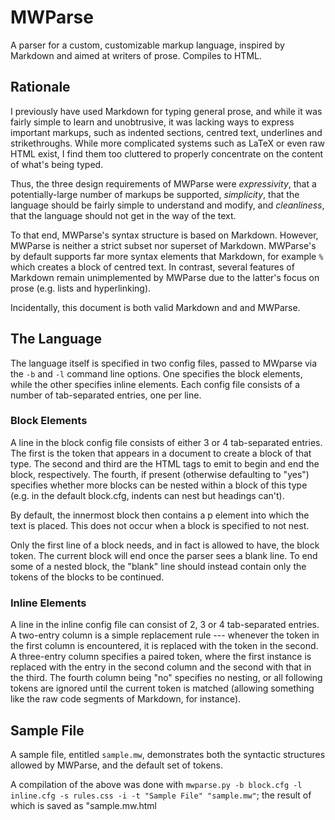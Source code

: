 # MWParse

A parser for a custom, customizable markup language, inspired by
Markdown and aimed at writers of prose. Compiles to HTML.

## Rationale

I previously have used Markdown for typing general prose, and while it
was fairly simple to learn and unobtrusive, it was lacking ways to
express important markups, such as indented sections, centred text,
underlines and strikethroughs. While more complicated systems such as
LaTeX or even raw HTML exist, I find them too cluttered to properly
concentrate on the content of what's being typed.

Thus, the three design requirements of MWParse were *expressivity*,
that a potentially-large number of markups be supported, *simplicity*,
that the language should be fairly simple to understand and modify,
and *cleanliness*, that the language should not get in the way of the
text.

To that end, MWParse's syntax structure is based on Markdown. However,
MWParse is neither a strict subset nor superset of Markdown. MWParse's
by default supports far more syntax elements that Markdown, for
example `%` which creates a block of centred text. In contrast,
several features of Markdown remain unimplemented by MWParse due to
the latter's focus on prose (e.g. lists and hyperlinking).

Incidentally, this document is both valid Markdown and and MWParse.

## The Language

The language itself is specified in two config files, passed to
MWparse via the `-b` and `-l` command line options. One specifies the
block elements, while the other specifies inline elements. Each config
file consists of a number of tab-separated entries, one per line.

### Block Elements

A line in the block config file consists of either 3 or 4
tab-separated entries. The first is the token that appears in a
document to create a block of that type. The second and third are the
HTML tags to emit to begin and end the block, respectively. The
fourth, if present (otherwise defaulting to "yes") specifies whether
more blocks can be nested within a block of this type (e.g. in the
default block.cfg, indents can nest but headings can't).

By default, the innermost block then contains a p element into which
the text is placed. This does not occur when a block is specified to
not nest.

Only the first line of a block needs, and in fact is allowed to have,
the block token. The current block will end once the parser sees a
blank line. To end some of a nested block, the "blank" line should
instead contain only the tokens of the blocks to be continued.

### Inline Elements

A line in the inline config file can consist of 2, 3 or 4
tab-separated entries. A two-entry column is a simple replacement rule
--- whenever the token in the first column is encountered, it is
replaced with the token in the second. A three-entry column specifies
a paired token, where the first instance is replaced with the entry in
the second column and the second with that in the third. The fourth
column being "no" specifies no nesting, or all following tokens are
ignored until the current token is matched (allowing something like
the raw code segments of Markdown, for instance).

## Sample File

A sample file, entitled `sample.mw`, demonstrates both the syntactic
structures allowed by MWParse, and the default set of tokens.

A compilation of the above was done with `mwparse.py -b block.cfg -l
inline.cfg -s rules.css -i -t "Sample File" "sample.mw"`; the result of
which is saved as "sample.mw.html
